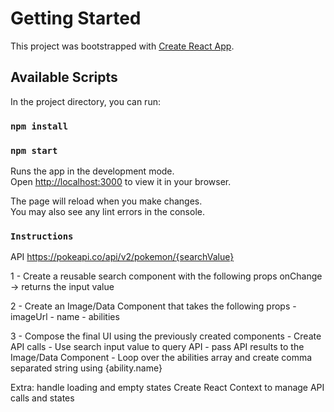 # Getting Started

This project was bootstrapped with [Create React App](https://github.com/facebook/create-react-app).

## Available Scripts

In the project directory, you can run:

### `npm install`
### `npm start`

Runs the app in the development mode.\
Open [http://localhost:3000](http://localhost:3000) to view it in your browser.

The page will reload when you make changes.\
You may also see any lint errors in the console.

### `Instructions`

API 
https://pokeapi.co/api/v2/pokemon/{searchValue}

1 - Create a reusable search component with the following props
    onChange -> returns the input value

2 - Create an Image/Data Component that takes the following props
    - imageUrl
    - name
    - abilities 

3 - Compose the final UI using the previously created components
    - Create API calls
    - Use search input value to query API
    - pass API results to the Image/Data Component
    - Loop over the abilities array and create comma separated string using {ability.name}

Extra: 
    handle loading and empty states
    Create React Context to manage API calls and states